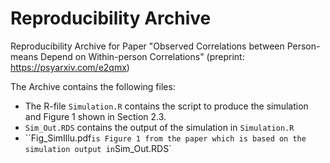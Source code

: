 # Reproducibility Archive

Reproducibility Archive for Paper "Observed Correlations between Person-means Depend on Within-person Correlations" (preprint: https://psyarxiv.com/e2qmx)

The Archive contains the following files:

- The R-file `Simulation.R` contains the script to produce the simulation and Figure 1 shown in Section 2.3. 
- `Sim_Out.RDS` contains the output of the simulation in `Simulation.R`
- ``Fig_SimIllu.pdf` is Figure 1 from the paper which is based on the simulation output in `Sim_Out.RDS`


